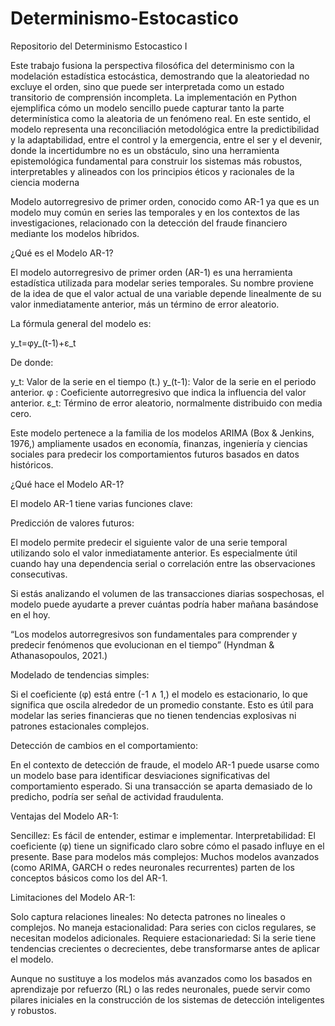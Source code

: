 # Determinismo-Estocastico
Repositorio del Determinismo Estocastico I

Este trabajo fusiona la perspectiva filosófica del determinismo con la modelación estadística estocástica, demostrando que la aleatoriedad no excluye el orden, sino que puede ser interpretada como un estado transitorio de comprensión incompleta. La implementación en Python ejemplifica cómo un modelo sencillo puede capturar tanto la parte determinística como la aleatoria de un fenómeno real. En este sentido, el modelo representa una reconciliación metodológica entre la predictibilidad y la adaptabilidad, entre el control y la emergencia, entre el ser y el devenir, donde la incertidumbre no es un obstáculo, sino una herramienta epistemológica fundamental para construir los sistemas más robustos, interpretables y alineados con los principios éticos y racionales de la ciencia moderna

Modelo autorregresivo de primer orden, conocido como AR-1 ya que es un modelo muy común en series las temporales y en los contextos de las investigaciones, relacionado con la detección del fraude financiero mediante los modelos híbridos.

¿Qué es el Modelo AR-1?

El modelo autorregresivo de primer orden (AR-1) es una herramienta estadística utilizada para modelar series temporales. Su nombre proviene de la idea de que el valor actual de una variable depende linealmente de su valor inmediatamente anterior, más un término de error aleatorio.

La fórmula general del modelo es:

y_t=φy_(t-1)+ε_t

De donde:

y_t: Valor de la serie en el tiempo (t.)
y_(t-1): Valor de la serie en el periodo anterior.
φ : Coeficiente autorregresivo que indica la influencia del valor anterior.
ε_t: Término de error aleatorio, normalmente distribuido con media cero.

Este modelo pertenece a la familia de los modelos ARIMA (Box & Jenkins, 1976,) ampliamente usados en economía, finanzas, ingeniería y ciencias sociales para predecir los comportamientos futuros basados en datos históricos.


¿Qué hace el Modelo AR-1?

El modelo AR-1 tiene varias funciones clave:

Predicción de valores futuros:

El modelo permite predecir el siguiente valor de una serie temporal utilizando solo el valor inmediatamente anterior. Es especialmente útil cuando hay una dependencia serial o correlación entre las observaciones consecutivas.

Si estás analizando el volumen de las transacciones diarias sospechosas, el modelo puede ayudarte a prever cuántas podría haber mañana basándose en el hoy.

“Los modelos autorregresivos son fundamentales para comprender y predecir fenómenos que evolucionan en el tiempo” (Hyndman & Athanasopoulos, 2021.)

Modelado de tendencias simples:

Si el coeficiente (φ) está entre (-1 ∧ 1,) el modelo es estacionario, lo que significa que oscila alrededor de un promedio constante. Esto es útil para modelar las series financieras que no tienen tendencias explosivas ni patrones estacionales complejos.

Detección de cambios en el comportamiento: 

En el contexto de detección de fraude, el modelo AR-1 puede usarse como un modelo base para identificar desviaciones significativas del comportamiento esperado. Si una transacción se aparta demasiado de lo predicho, podría ser señal de actividad fraudulenta.

Ventajas del Modelo AR-1:

Sencillez: Es fácil de entender, estimar e implementar.
Interpretabilidad: El coeficiente (φ) tiene un significado claro sobre cómo el pasado influye en el presente.
Base para modelos más complejos: Muchos modelos avanzados (como ARIMA, GARCH o redes neuronales recurrentes) parten de los conceptos básicos como los del AR-1.

Limitaciones del Modelo AR-1:

Solo captura relaciones lineales: No detecta patrones no lineales o complejos.
No maneja estacionalidad: Para series con ciclos regulares, se necesitan modelos adicionales.
Requiere estacionariedad: Si la serie tiene tendencias crecientes o decrecientes, debe transformarse antes de aplicar el modelo.

Aunque no sustituye a los modelos más avanzados como los basados en aprendizaje por refuerzo (RL) o las redes neuronales, puede servir como pilares iniciales en la construcción de los sistemas de detección inteligentes y robustos.

